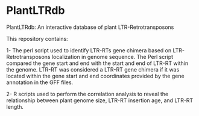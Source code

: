 # PlantLTRdb
PlantLTRdb: An interactive database of plant LTR-Retrotransposons

This repository contains: 

1- The perl script used to identify LTR-RTs gene chimera based on LTR-Retrotransposons localization in genome sequence. The Perl script compared the gene start and end with the start and end of LTR-RT within the genome. LTR-RT was considered a LTR-RT gene chimera if it was located within the gene start and end coordinates provided by the gene annotation in the GFF files.

2- R scripts used to perform the correlation analysis to reveal the relationship between plant genome size, LTR-RT insertion age, and LTR-RT length.
